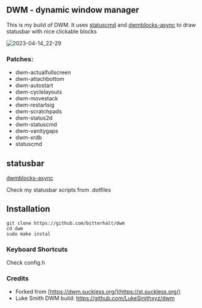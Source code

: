 ## DWM - dynamic window manager

This is my build of DWM. It uses [statuscmd](https://dwm.suckless.org/patches/statuscmd/) and [dwmblocks-async](https://github.com/UtkarshVerma/dwmblocks-async) to draw statusbar with nice clickable blocks

![2023-04-14_22-29](https://user-images.githubusercontent.com/95308907/232147258-ed196034-284c-4650-8d30-528795cc8a63.png)

### Patches:
* dwm-actualfullscreen
* dwm-attachbottom
* dwm-autostart
* dwm-cyclelayouts
* dwm-movestack
* dwm-restartsig
* dwm-scratchpads
* dwm-status2d
* dwm-statuscmd
* dwm-vanitygaps
* dwm-xrdb
* statuscmd

## statusbar
[dwmblocks-async](https://github.com/UtkarshVerma/dwmblocks-async)

Check my statusbar scripts from .dotfiles

## Installation
```
git clone https://github.com/bitterhalt/dwm
cd dwm
sudo make instal
```
### Keyboard Shortcuts
Check config.h

### Credits
* Forked from [https://dwm.suckless.org/](https://st.suckless.org/)
* Luke Smith DWM build: https://github.com/LukeSmithxyz/dwm

